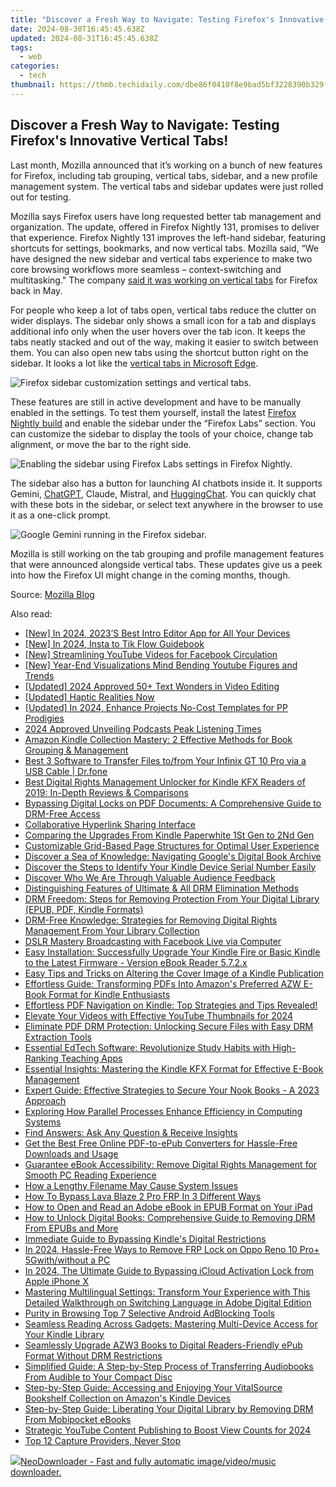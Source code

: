 ```yaml
---
title: "Discover a Fresh Way to Navigate: Testing Firefox's Innovative Vertical Tabs!"
date: 2024-08-30T16:45:45.638Z
updated: 2024-08-31T16:45:45.638Z
tags:
  - web
categories:
  - tech
thumbnail: https://thmb.techidaily.com/dbe86f0410f8e9bad5bf3228390b329f698cfe445d25a553d85696ff0b2a85a2.jpg
---
```


## Discover a Fresh Way to Navigate: Testing Firefox's Innovative Vertical Tabs!

Last month, Mozilla announced that it’s working on a bunch of new features for Firefox, including tab grouping, vertical tabs, sidebar, and a new profile management system. The vertical tabs and sidebar updates were just rolled out for testing.

 Mozilla says Firefox users have long requested better tab management and organization. The update, offered in Firefox Nightly 131, promises to deliver that experience. Firefox Nightly 131 improves the left-hand sidebar, featuring shortcuts for settings, bookmarks, and now vertical tabs. Mozilla said, “We have designed the new sidebar and vertical tabs experience to make two core browsing workflows more seamless – context-switching and multitasking." The company [said it was working on vertical tabs](https://blog-min.techidaily.com/how-to-remove-iphone-15-pro-max-face-id-by-drfone-ios-unlock-ios-unlock/) for Firefox back in May.

 For people who keep a lot of tabs open, vertical tabs reduce the clutter on wider displays. The sidebar only shows a small icon for a tab and displays additional info only when the user hovers over the tab icon. It keeps the tabs neatly stacked and out of the way, making it easier to switch between them. You can also open new tabs using the shortcut button right on the sidebar. It looks a lot like the [vertical tabs in Microsoft Edge](https://screen-sharing-recording.techidaily.com/updated-top-3-strategies-for-clear-online-interaction-4/).

![Firefox sidebar customization settings and vertical tabs.](https://static1.howtogeekimages.com/wordpress/wp-content/uploads/2024/08/ksnip_20240808-221934.png) 

 These features are still in active development and have to be manually enabled in the settings. To test them yourself, install the latest [Firefox Nightly build](https://www.mozilla.org/en-US/firefox/channel/desktop/) and enable the sidebar under the “Firefox Labs” section. You can customize the sidebar to display the tools of your choice, change tab alignment, or move the bar to the right side.

![Enabling the sidebar using Firefox Labs settings in Firefox Nightly.](https://static1.howtogeekimages.com/wordpress/wp-content/uploads/2024/08/ksnip_20240808-221652.png) 

 The sidebar also has a button for launching AI chatbots inside it. It supports Gemini, [ChatGPT](https://smart-video-editing.techidaily.com/new-how-to-find-free-sites-for-sound-effect-and-add-them-in-final-cut-pro-for-2024/), Claude, Mistral, and [HuggingChat](https://buynow-marvelous.techidaily.com/in-depth-review-why-the-fujitsu-scansnap-ix1400-is-a-game-changer-for-home-office-efficiency-and-smb-productivity/). You can quickly chat with these bots in the sidebar, or select text anywhere in the browser to use it as a one-click prompt.

![Google Gemini running in the Firefox sidebar.](https://static1.howtogeekimages.com/wordpress/wp-content/uploads/2024/08/ksnip_20240808-222830.png) 

 Mozilla is still working on the tab grouping and profile management features that were announced alongside vertical tabs. These updates give us a peek into how the Firefox UI might change in the coming months, though.

 Source: [Mozilla Blog](https://blog.nightly.mozilla.org/2024/08/07/firefox-sidebar-and-vertical-tabs-try-them-out-in-nightly-firefox-labs-131/)

<ins class="adsbygoogle"
     style="display:block"
     data-ad-format="autorelaxed"
     data-ad-client="ca-pub-7571918770474297"
     data-ad-slot="1223367746"></ins>



<ins class="adsbygoogle"
     style="display:block"
     data-ad-client="ca-pub-7571918770474297"
     data-ad-slot="8358498916"
     data-ad-format="auto"
     data-full-width-responsive="true"></ins>

<span class="atpl-alsoreadstyle">Also read:</span>
<div><ul>
<li><a href="https://fox-info.techidaily.com/new-in-2024-2023s-best-intro-editor-app-for-all-your-devices/"><u>[New] In 2024, 2023’S Best Intro Editor App for All Your Devices</u></a></li>
<li><a href="https://vp-tips.techidaily.com/new-in-2024-insta-to-tik-flow-guidebook/"><u>[New] In 2024, Insta to Tik Flow Guidebook</u></a></li>
<li><a href="https://facebook-video-recording.techidaily.com/new-streamlining-youtube-videos-for-facebook-circulation/"><u>[New] Streamlining YouTube Videos for Facebook Circulation</u></a></li>
<li><a href="https://facebook-video-share.techidaily.com/new-year-end-visualizations-mind-bending-youtube-figures-and-trends/"><u>[New] Year-End Visualizations  Mind Bending Youtube Figures and Trends</u></a></li>
<li><a href="https://fox-boxes.techidaily.com/updated-2024-approved-50plus-text-wonders-in-video-editing/"><u>[Updated] 2024 Approved  50+ Text Wonders in Video Editing</u></a></li>
<li><a href="https://fox-helps.techidaily.com/updated-haptic-realities-now/"><u>[Updated] Haptic Realities Now</u></a></li>
<li><a href="https://fox-info.techidaily.com/updated-in-2024-enhance-projects-no-cost-templates-for-pp-prodigies/"><u>[Updated] In 2024, Enhance Projects  No-Cost Templates for PP Prodigies</u></a></li>
<li><a href="https://some-skills.techidaily.com/2024-approved-unveiling-podcasts-peak-listening-times/"><u>2024 Approved  Unveiling Podcasts  Peak Listening Times</u></a></li>
<li><a href="https://eaxpv-info.techidaily.com/amazon-kindle-collection-mastery-2-effective-methods-for-book-grouping-and-management/"><u>Amazon Kindle Collection Mastery: 2 Effective Methods for Book Grouping & Management</u></a></li>
<li><a href="https://blog-min.techidaily.com/best-3-software-to-transfer-files-tofrom-your-infinix-gt-10-pro-via-a-usb-cable-drfone-by-drfone-transfer-from-android-transfer-from-android/"><u>Best 3 Software to Transfer Files to/from Your Infinix GT 10 Pro via a USB Cable | Dr.fone</u></a></li>
<li><a href="https://eaxpv-info.techidaily.com/best-digital-rights-management-unlocker-for-kindle-kfx-readers-of-2019-in-depth-reviews-and-comparisons/"><u>Best Digital Rights Management Unlocker for Kindle KFX Readers of 2019: In-Depth Reviews & Comparisons</u></a></li>
<li><a href="https://eaxpv-info.techidaily.com/bypassing-digital-locks-on-pdf-documents-a-comprehensive-guide-to-drm-free-access/"><u>Bypassing Digital Locks on PDF Documents: A Comprehensive Guide to DRM-Free Access</u></a></li>
<li><a href="https://eaxpv-info.techidaily.com/collaborative-hyperlink-sharing-interface/"><u>Collaborative Hyperlink Sharing Interface</u></a></li>
<li><a href="https://eaxpv-info.techidaily.com/comparing-the-upgrades-from-kindle-paperwhite-1st-gen-to-2nd-gen/"><u>Comparing the Upgrades From Kindle Paperwhite 1St Gen to 2Nd Gen</u></a></li>
<li><a href="https://eaxpv-info.techidaily.com/customizable-grid-based-page-structures-for-optimal-user-experience/"><u>Customizable Grid-Based Page Structures for Optimal User Experience</u></a></li>
<li><a href="https://eaxpv-info.techidaily.com/discover-a-sea-of-knowledge-navigating-googles-digital-book-archive/"><u>Discover a Sea of Knowledge: Navigating Google's Digital Book Archive</u></a></li>
<li><a href="https://eaxpv-info.techidaily.com/discover-the-steps-to-identify-your-kindle-device-serial-number-easily/"><u>Discover the Steps to Identify Your Kindle Device Serial Number Easily</u></a></li>
<li><a href="https://eaxpv-info.techidaily.com/discover-who-we-are-through-valuable-audience-feedback/"><u>Discover Who We Are Through Valuable Audience Feedback</u></a></li>
<li><a href="https://eaxpv-info.techidaily.com/distinguishing-features-of-ultimate-and-all-drm-elimination-methods/"><u>Distinguishing Features of Ultimate & All DRM Elimination Methods</u></a></li>
<li><a href="https://eaxpv-info.techidaily.com/drm-freedom-steps-for-removing-protection-from-your-digital-library-epub-pdf-kindle-formats/"><u>DRM Freedom: Steps for Removing Protection From Your Digital Library (EPUB, PDF, Kindle Formats)</u></a></li>
<li><a href="https://eaxpv-info.techidaily.com/drm-free-knowledge-strategies-for-removing-digital-rights-management-from-your-library-collection/"><u>DRM-Free Knowledge: Strategies for Removing Digital Rights Management From Your Library Collection</u></a></li>
<li><a href="https://facebook-videos.techidaily.com/dslr-mastery-broadcasting-with-facebook-live-via-computer/"><u>DSLR Mastery  Broadcasting with Facebook Live via Computer</u></a></li>
<li><a href="https://eaxpv-info.techidaily.com/easy-installation-successfully-upgrade-your-kindle-fire-or-basic-kindle-to-the-latest-firmware-version-ebook-reader-572x/"><u>Easy Installation: Successfully Upgrade Your Kindle Fire or Basic Kindle to the Latest Firmware - Version eBook Reader 5.7.2.x</u></a></li>
<li><a href="https://eaxpv-info.techidaily.com/easy-tips-and-tricks-on-altering-the-cover-image-of-a-kindle-publication/"><u>Easy Tips and Tricks on Altering the Cover Image of a Kindle Publication</u></a></li>
<li><a href="https://eaxpv-info.techidaily.com/effortless-guide-transforming-pdfs-into-amazons-preferred-azw-e-book-format-for-kindle-enthusiasts/"><u>Effortless Guide: Transforming PDFs Into Amazon's Preferred AZW E-Book Format for Kindle Enthusiasts</u></a></li>
<li><a href="https://eaxpv-info.techidaily.com/effortless-pdf-navigation-on-kindle-top-strategies-and-tips-revealed/"><u>Effortless PDF Navigation on Kindle: Top Strategies and Tips Revealed!</u></a></li>
<li><a href="https://youtube-video-recordings.techidaily.com/elevate-your-videos-with-effective-youtube-thumbnails-for-2024/"><u>Elevate Your Videos with Effective YouTube Thumbnails for 2024</u></a></li>
<li><a href="https://eaxpv-info.techidaily.com/eliminate-pdf-drm-protection-unlocking-secure-files-with-easy-drm-extraction-tools/"><u>Eliminate PDF DRM Protection: Unlocking Secure Files with Easy DRM Extraction Tools</u></a></li>
<li><a href="https://eaxpv-info.techidaily.com/essential-edtech-software-revolutionize-study-habits-with-high-ranking-teaching-apps/"><u>Essential EdTech Software: Revolutionize Study Habits with High-Ranking Teaching Apps</u></a></li>
<li><a href="https://eaxpv-info.techidaily.com/essential-insights-mastering-the-kindle-kfx-format-for-effective-e-book-management/"><u>Essential Insights: Mastering the Kindle KFX Format for Effective E-Book Management</u></a></li>
<li><a href="https://eaxpv-info.techidaily.com/expert-guide-effective-strategies-to-secure-your-nook-books-a-2023-approach/"><u>Expert Guide: Effective Strategies to Secure Your Nook Books - A 2023 Approach</u></a></li>
<li><a href="https://eaxpv-info.techidaily.com/exploring-how-parallel-processes-enhance-efficiency-in-computing-systems/"><u>Exploring How Parallel Processes Enhance Efficiency in Computing Systems</u></a></li>
<li><a href="https://eaxpv-info.techidaily.com/find-answers-ask-any-question-and-receive-insights/"><u>Find Answers: Ask Any Question & Receive Insights</u></a></li>
<li><a href="https://eaxpv-info.techidaily.com/get-the-best-free-online-pdf-to-epub-converters-for-hassle-free-downloads-and-usage/"><u>Get the Best Free Online PDF-to-ePub Converters for Hassle-Free Downloads and Usage</u></a></li>
<li><a href="https://eaxpv-info.techidaily.com/guarantee-ebook-accessibility-remove-digital-rights-management-for-smooth-pc-reading-experience/"><u>Guarantee eBook Accessibility: Remove Digital Rights Management for Smooth PC Reading Experience</u></a></li>
<li><a href="https://eaxpv-info.techidaily.com/how-a-lengthy-filename-may-cause-system-issues/"><u>How a Lengthy Filename May Cause System Issues</u></a></li>
<li><a href="https://android-frp.techidaily.com/how-to-bypass-lava-blaze-2-pro-frp-in-3-different-ways-by-drfone-android/"><u>How To Bypass Lava Blaze 2 Pro FRP In 3 Different Ways</u></a></li>
<li><a href="https://eaxpv-info.techidaily.com/how-to-open-and-read-an-adobe-ebook-in-epub-format-on-your-ipad/"><u>How to Open and Read an Adobe eBook in EPUB Format on Your iPad</u></a></li>
<li><a href="https://eaxpv-info.techidaily.com/how-to-unlock-digital-books-comprehensive-guide-to-removing-drm-from-epubs-and-more/"><u>How to Unlock Digital Books: Comprehensive Guide to Removing DRM From EPUBs and More</u></a></li>
<li><a href="https://eaxpv-info.techidaily.com/immediate-guide-to-bypassing-kindles-digital-restrictions/"><u>Immediate Guide to Bypassing Kindle's Digital Restrictions</u></a></li>
<li><a href="https://android-frp.techidaily.com/in-2024-hassle-free-ways-to-remove-frp-lock-on-oppo-reno-10-proplus-5gwithwithout-a-pc-by-drfone-android/"><u>In 2024, Hassle-Free Ways to Remove FRP Lock on Oppo Reno 10 Pro+ 5Gwith/without a PC</u></a></li>
<li><a href="https://activate-lock.techidaily.com/in-2024-the-ultimate-guide-to-bypassing-icloud-activation-lock-from-apple-iphone-x-by-drfone-ios/"><u>In 2024, The Ultimate Guide to Bypassing iCloud Activation Lock from Apple iPhone X</u></a></li>
<li><a href="https://eaxpv-info.techidaily.com/mastering-multilingual-settings-transform-your-experience-with-this-detailed-walkthrough-on-switching-language-in-adobe-digital-edition/"><u>Mastering Multilingual Settings: Transform Your Experience with This Detailed Walkthrough on Switching Language in Adobe Digital Edition</u></a></li>
<li><a href="https://youtube-video-recordings.techidaily.com/purity-in-browsing-top-7-selective-android-adblocking-tools/"><u>Purity in Browsing  Top 7 Selective Android AdBlocking Tools</u></a></li>
<li><a href="https://eaxpv-info.techidaily.com/seamless-reading-across-gadgets-mastering-multi-device-access-for-your-kindle-library/"><u>Seamless Reading Across Gadgets: Mastering Multi-Device Access for Your Kindle Library</u></a></li>
<li><a href="https://eaxpv-info.techidaily.com/seamlessly-upgrade-azw3-books-to-digital-readers-friendly-epub-format-without-drm-restrictions/"><u>Seamlessly Upgrade AZW3 Books to Digital Readers-Friendly ePub Format Without DRM Restrictions</u></a></li>
<li><a href="https://eaxpv-info.techidaily.com/simplified-guide-a-step-by-step-process-of-transferring-audiobooks-from-audible-to-your-compact-disc/"><u>Simplified Guide: A Step-by-Step Process of Transferring Audiobooks From Audible to Your Compact Disc</u></a></li>
<li><a href="https://eaxpv-info.techidaily.com/step-by-step-guide-accessing-and-enjoying-your-vitalsource-bookshelf-collection-on-amazons-kindle-devices/"><u>Step-by-Step Guide: Accessing and Enjoying Your VitalSource Bookshelf Collection on Amazon's Kindle Devices</u></a></li>
<li><a href="https://eaxpv-info.techidaily.com/step-by-step-guide-liberating-your-digital-library-by-removing-drm-from-mobipocket-ebooks/"><u>Step-by-Step Guide: Liberating Your Digital Library by Removing DRM From Mobipocket eBooks</u></a></li>
<li><a href="https://facebook-video-share.techidaily.com/strategic-youtube-content-publishing-to-boost-view-counts-for-2024/"><u>Strategic YouTube Content Publishing to Boost View Counts for 2024</u></a></li>
<li><a href="https://screen-activity-recording.techidaily.com/top-12-capture-providers-never-stop/"><u>Top 12 Capture Providers, Never Stop</u></a></li>
</ul></div>

<!-- affiliate ads begin -->
<a href="https://secure.2checkout.com/order/checkout.php?PRODS=4559731&QTY=1&AFFILIATE=108875&CART=1"><img src="http://www.neowise.com/images/nd-ss-w200.jpg" border="0">NeoDownloader - Fast and fully automatic image/video/music downloader. </a>
<!-- affiliate ads end -->